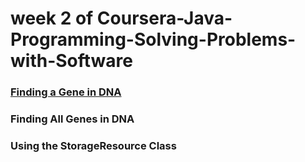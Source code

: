 <h1>week 2 of Coursera-Java-Programming-Solving-Problems-with-Software</h1>
<h3><a href="https://github.com/DmitriiDes/Coursera-Java-Programming-and-Software-Engineering-Fundamentals/tree/master/Coursera-Java-Programming-Solving-Problems-with-Software/week2/Finding-a-gene-in-DNA">
  Finding a Gene in DNA</a></h3>
<h3>Finding All Genes in DNA</h3>
<h3>Using the StorageResource Class</h3>
